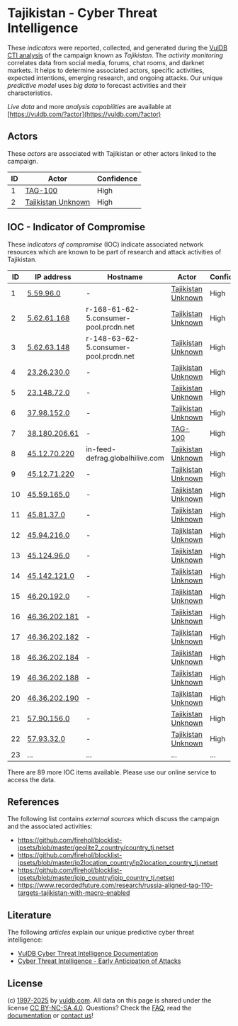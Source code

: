# Tajikistan - Cyber Threat Intelligence

These _indicators_ were reported, collected, and generated during the [VulDB CTI analysis](https://vuldb.com/?kb.cti) of the campaign known as _Tajikistan_. The _activity monitoring_ correlates data from social media, forums, chat rooms, and darknet markets. It helps to determine associated actors, specific activities, expected intentions, emerging research, and ongoing attacks. Our unique _predictive model_ uses _big data_ to forecast activities and their characteristics.

_Live data_ and more _analysis capabilities_ are available at [https://vuldb.com/?actor](https://vuldb.com/?actor)

## Actors

These _actors_ are associated with Tajikistan or other actors linked to the campaign.

ID | Actor | Confidence
-- | ----- | ----------
1 | [TAG-100](https://vuldb.com/?actor.tag-100) | High
2 | [Tajikistan Unknown](https://vuldb.com/?actor.tajikistan_unknown) | High

## IOC - Indicator of Compromise

These _indicators of compromise_ (IOC) indicate associated network resources which are known to be part of research and attack activities of Tajikistan.

ID | IP address | Hostname | Actor | Confidence
-- | ---------- | -------- | ----- | ----------
1 | [5.59.96.0](https://vuldb.com/?ip.5.59.96.0) | - | [Tajikistan Unknown](https://vuldb.com/?actor.tajikistan_unknown) | High
2 | [5.62.61.168](https://vuldb.com/?ip.5.62.61.168) | r-168-61-62-5.consumer-pool.prcdn.net | [Tajikistan Unknown](https://vuldb.com/?actor.tajikistan_unknown) | High
3 | [5.62.63.148](https://vuldb.com/?ip.5.62.63.148) | r-148-63-62-5.consumer-pool.prcdn.net | [Tajikistan Unknown](https://vuldb.com/?actor.tajikistan_unknown) | High
4 | [23.26.230.0](https://vuldb.com/?ip.23.26.230.0) | - | [Tajikistan Unknown](https://vuldb.com/?actor.tajikistan_unknown) | High
5 | [23.148.72.0](https://vuldb.com/?ip.23.148.72.0) | - | [Tajikistan Unknown](https://vuldb.com/?actor.tajikistan_unknown) | High
6 | [37.98.152.0](https://vuldb.com/?ip.37.98.152.0) | - | [Tajikistan Unknown](https://vuldb.com/?actor.tajikistan_unknown) | High
7 | [38.180.206.61](https://vuldb.com/?ip.38.180.206.61) | - | [TAG-100](https://vuldb.com/?actor.tag-100) | High
8 | [45.12.70.220](https://vuldb.com/?ip.45.12.70.220) | in-feed-defrag.globalhilive.com | [Tajikistan Unknown](https://vuldb.com/?actor.tajikistan_unknown) | High
9 | [45.12.71.220](https://vuldb.com/?ip.45.12.71.220) | - | [Tajikistan Unknown](https://vuldb.com/?actor.tajikistan_unknown) | High
10 | [45.59.165.0](https://vuldb.com/?ip.45.59.165.0) | - | [Tajikistan Unknown](https://vuldb.com/?actor.tajikistan_unknown) | High
11 | [45.81.37.0](https://vuldb.com/?ip.45.81.37.0) | - | [Tajikistan Unknown](https://vuldb.com/?actor.tajikistan_unknown) | High
12 | [45.94.216.0](https://vuldb.com/?ip.45.94.216.0) | - | [Tajikistan Unknown](https://vuldb.com/?actor.tajikistan_unknown) | High
13 | [45.124.96.0](https://vuldb.com/?ip.45.124.96.0) | - | [Tajikistan Unknown](https://vuldb.com/?actor.tajikistan_unknown) | High
14 | [45.142.121.0](https://vuldb.com/?ip.45.142.121.0) | - | [Tajikistan Unknown](https://vuldb.com/?actor.tajikistan_unknown) | High
15 | [46.20.192.0](https://vuldb.com/?ip.46.20.192.0) | - | [Tajikistan Unknown](https://vuldb.com/?actor.tajikistan_unknown) | High
16 | [46.36.202.181](https://vuldb.com/?ip.46.36.202.181) | - | [Tajikistan Unknown](https://vuldb.com/?actor.tajikistan_unknown) | High
17 | [46.36.202.182](https://vuldb.com/?ip.46.36.202.182) | - | [Tajikistan Unknown](https://vuldb.com/?actor.tajikistan_unknown) | High
18 | [46.36.202.184](https://vuldb.com/?ip.46.36.202.184) | - | [Tajikistan Unknown](https://vuldb.com/?actor.tajikistan_unknown) | High
19 | [46.36.202.188](https://vuldb.com/?ip.46.36.202.188) | - | [Tajikistan Unknown](https://vuldb.com/?actor.tajikistan_unknown) | High
20 | [46.36.202.190](https://vuldb.com/?ip.46.36.202.190) | - | [Tajikistan Unknown](https://vuldb.com/?actor.tajikistan_unknown) | High
21 | [57.90.156.0](https://vuldb.com/?ip.57.90.156.0) | - | [Tajikistan Unknown](https://vuldb.com/?actor.tajikistan_unknown) | High
22 | [57.93.32.0](https://vuldb.com/?ip.57.93.32.0) | - | [Tajikistan Unknown](https://vuldb.com/?actor.tajikistan_unknown) | High
23 | ... | ... | ... | ...

There are 89 more IOC items available. Please use our online service to access the data.

## References

The following list contains _external sources_ which discuss the campaign and the associated activities:

* https://github.com/firehol/blocklist-ipsets/blob/master/geolite2_country/country_tj.netset
* https://github.com/firehol/blocklist-ipsets/blob/master/ip2location_country/ip2location_country_tj.netset
* https://github.com/firehol/blocklist-ipsets/blob/master/ipip_country/ipip_country_tj.netset
* https://www.recordedfuture.com/research/russia-aligned-tag-110-targets-tajikistan-with-macro-enabled

## Literature

The following _articles_ explain our unique predictive cyber threat intelligence:

* [VulDB Cyber Threat Intelligence Documentation](https://vuldb.com/?kb.cti)
* [Cyber Threat Intelligence - Early Anticipation of Attacks](https://www.scip.ch/en/?labs.20201022)

## License

(c) [1997-2025](https://vuldb.com/?kb.changelog) by [vuldb.com](https://vuldb.com/?kb.about). All data on this page is shared under the license [CC BY-NC-SA 4.0](https://creativecommons.org/licenses/by-nc-sa/4.0/). Questions? Check the [FAQ](https://vuldb.com/?kb.faq), read the [documentation](https://vuldb.com/?kb) or [contact us](https://vuldb.com/?contact)!
